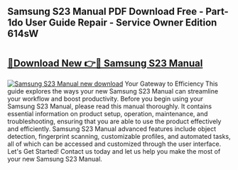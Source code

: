 ## Samsung S23 Manual PDF Download Free - Part-1do User Guide Repair - Service Owner Edition 614sW

# <h2><a href="http://cf15427.oget.top/?id=Samsung+S23+Manual">🔗Download New 👉🔴 Samsung S23 Manual</a></h2>

[![Samsung S23 Manual new download](https://i.imgur.com/5g1atiW.png)](http://cf15427.oget.top/?id=Samsung+S23+Manual)
Your Gateway to Efficiency This guide explores the ways your new Samsung S23 Manual can streamline your workflow and boost productivity. Before you begin using your Samsung S23 Manual, please read this manual thoroughly. It contains essential information on product setup, operation, maintenance, and troubleshooting, ensuring that you are able to use the product effectively and efficiently. Samsung S23 Manual advanced features include object detection, fingerprint scanning, customizable profiles, and automated tasks, all of which can be accessed and customized through the user interface. Let's Get Started! Contact us today and let us help you make the most of your new Samsung S23 Manual.
